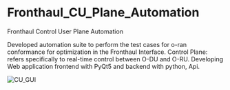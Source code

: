 # Fronthaul_CU_Plane_Automation
Fronthaul Control User Plane Automation

Developed automation suite to perform the test cases for o-ran conformance for optimization in the Fronthaul Interface. Control Plane: refers specifically to real-time control between O-DU and O-RU. Developing Web application frontend with PyQt5 and backend with python, Api.

![CU_GUI](https://github.com/PriyaSharma30/Fronthaul_CU_Plane_Automation/assets/96615773/d812c8fa-3537-41fc-80aa-13d13a03af9f)
